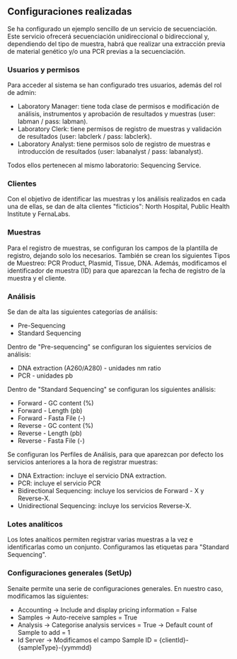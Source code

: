## Configuraciones realizadas
Se ha configurado un ejemplo sencillo de un servicio de secuenciación. Este servicio ofrecerá secuenciación unidireccional o bidireccional y, dependiendo del tipo de muestra, habrá que realizar una extracción previa de material genético y/o una PCR previas a la secuenciación.

### Usuarios y permisos
Para acceder al sistema se han configurado tres usuarios, además del rol de admin:

- Laboratory Manager: tiene toda clase de permisos e modificación de análisis, instrumentos y aprobación de resultados y muestras (user: labman / pass: labman).
- Laboratory Clerk: tiene permisos de registro de muestras y validación de resultados (user: labclerk / pass: labclerk).
- Laboratory Analyst: tiene permisos solo de registro de muestras e introducción de resultados (user: labanalyst / pass: labanalyst).

Todos ellos pertenecen al mismo laboratorio: Sequencing Service.

### Clientes
Con el objetivo de identificar las muestras y los análisis realizados en cada una de ellas, se dan de alta clientes "ficticios": North Hospital, Public Health Institute y FernaLabs.

### Muestras
Para el registro de muestras, se configuran los campos de la plantilla de registro, dejando solo los necesarios. También se crean los siguientes Tipos de Muestreo: PCR Product, Plasmid, Tissue, DNA. Además, modificamos el identificador de muestra (ID) para que aparezcan la fecha de registro de la muestra y el cliente.

### Análisis
Se dan de alta las siguientes categorías de análisis:
- Pre-Sequencing
- Standard Sequencing

Dentro de "Pre-sequencing" se configuran los siguientes servicios de análisis:
- DNA extraction (A260/A280) - unidades nm ratio
- PCR - unidades pb

Dentro de "Standard Sequencing" se configuran los siguientes análisis:
- Forward - GC content (%)
- Forward - Length (pb)
- Forward - Fasta File (-)
- Reverse - GC content (%)
- Reverse - Length (pb)
- Reverse - Fasta File (-)

Se configuran los Perfiles de Análisis, para que aparezcan por defecto los servicios anteriores a la hora de registrar muestras:
- DNA Extraction: incluye el servicio DNA extraction.
- PCR: incluye el servicio PCR
- Bidirectional Sequencing: incluye los servicios de Forward - X y Reverse-X.
- Unidirectional Sequencing: incluye los servicios Reverse-X.

### Lotes analíticos
Los lotes anaíticos permiten registrar varias muestras a la vez e identificarlas como un conjunto. Configuramos las etiquetas para "Standard Sequencing".

### Configuraciones generales (SetUp)

Senaite permite una serie de configuraciones generales. En nuestro caso, modificamos las siguientes:
- Accounting -> Include and display pricing information = False
- Samples -> Auto-receive samples = True
- Analysis -> Categorise analysis services = True
            -> Default count of Sample to add = 1
- Id Server -> Modificamos el campo Sample ID = {clientId}-{sampleType}-{yymmdd}









